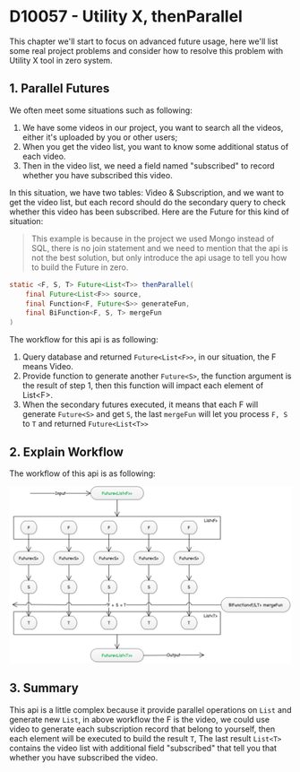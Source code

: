 # D10057 - Utility X, thenParallel

This chapter we'll start to focus on advanced future usage, here we'll list some real project problems and consider how to resolve this problem with Utility X tool in zero system.

## 1. Parallel Futures

We often meet some situations such as following:

1. We have some videos in our project, you want to search all the videos, either it's uploaded by you or other users;
2. When you get the video list, you want to know some additional status of each video.
3. Then in the video list, we need a field named "subscribed" to record whether you have subscribed this video.

In this situation, we have two tables: Video & Subscription, and we want to get the video list, but each record should do the secondary query to check whether this video has been subscribed. Here are the Future for this kind of situation:

> This example is because in the project we used Mongo instead of SQL, there is no join statement and we need to mention that the api is not the best solution, but only introduce the api usage to tell you how to build the Future in zero.

```java
static <F, S, T> Future<List<T>> thenParallel(
    final Future<List<F>> source, 
    final Function<F, Future<S>> generateFun, 
    final BiFunction<F, S, T> mergeFun
)
```

The workflow for this api is as following:

1. Query database and returned `Future<List<F>>`, in our situation, the F means Video.
2. Provide function to generate another `Future<S>`, the function argument is the result of step 1, then this function will impact each element of List&lt;F&gt;.
3. When the secondary futures executed, it means that each F will generate `Future<S>` and get `S`, the last `mergeFun` will let you process `F, S` to `T` and returned `Future<List<T>>`

## 2. Explain Workflow

The workflow of this api is as following:

![](/doc/image/D10057-1.png)

## 3. Summary

This api is a little complex because it provide parallel operations on `List` and generate new `List`, in above workflow the F is the video, we could use video to generate each subscription record that belong to yourself, then each element will be executed to build the result `T`, The last result `List<T>` contains the video list with additional field "subscribed" that tell you that whether you have subscribed the video. 



